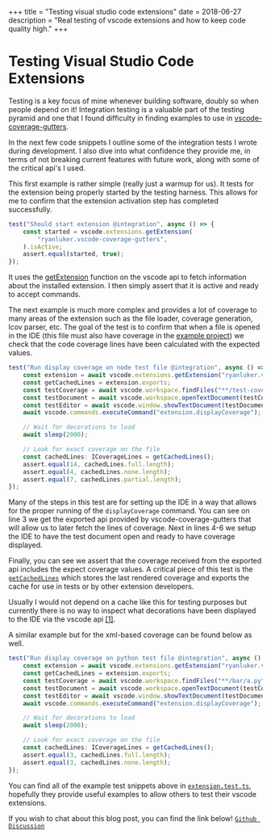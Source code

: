 +++
title = "Testing visual studio code extensions"
date = 2018-06-27
description = "Real testing of vscode extensions and how to keep code quality high."
+++

# Testing Visual Studio Code Extensions

Testing is a key focus of mine whenever building software, doubly so when people depend on it! Integration testing is a valuable part of the testing pyramid and one that I found difficulty in finding examples to use in [vscode-coverage-gutters](https://github.com/ryanluker/vscode-coverage-gutters).

In the next few code snippets I outline some of the integration tests I wrote during development. I also dive into what confidence they provide me, in terms of not breaking current features with future work, along with some of the critical api's I used.

This first example is rather simple (really just a warmup for us). It tests for the extension being properly started by the testing harness. This allows for me to confirm that the extension activation step has completed successfully.

```ts
test("Should start extension @integration", async () => {
    const started = vscode.extensions.getExtension(
        "ryanluker.vscode-coverage-gutters",
    ).isActive;
    assert.equal(started, true);
});
```

It uses the [getExtension](https://code.visualstudio.com/docs/extensionAPI/vscode-api#extensions.getExtension) function on the vscode api to fetch information about the installed extension. I then simply assert that it is active and ready to accept commands.

The next example is much more complex and provides a lot of coverage to many areas of the extension such as the file loader, coverage generation, lcov parser, etc. The goal of the test is to confirm that when a file is opened in the IDE (this file must also have coverage in the [example project](https://github.com/ryanluker/vscode-coverage-gutters/tree/master/example/node)) we check that the code coverage lines have been calculated with the expected values.

```ts
test("Run display coverage on node test file @integration", async () => {
    const extension = await vscode.extensions.getExtension("ryanluker.vscode-coverage-gutters");
    const getCachedLines = extension.exports;
    const testCoverage = await vscode.workspace.findFiles("**/test-coverage.js", "**/node_modules/**");
    const testDocument = await vscode.workspace.openTextDocument(testCoverage[0]);
    const testEditor = await vscode.window.showTextDocument(testDocument);
    await vscode.commands.executeCommand("extension.displayCoverage");

    // Wait for decorations to load
    await sleep(2000);

    // Look for exact coverage on the file
    const cachedLines: ICoverageLines = getCachedLines();
    assert.equal(14, cachedLines.full.length);
    assert.equal(4, cachedLines.none.length);
    assert.equal(7, cachedLines.partial.length);
});
```

Many of the steps in this test are for setting up the IDE in a way that allows for the proper running of the `displayCoverage` command. You can see on line 3 we get the exported api provided by vscode-coverage-gutters that will allow us to later fetch the lines of coverage. Next in lines 4-6 we setup the IDE to have the test document open and ready to have coverage displayed.

Finally, you can see we assert that the coverage received from the exported api includes the expect coverage values. A critical piece of this test is the [`getCachedLines`](https://github.com/ryanluker/vscode-coverage-gutters/blob/v2.0.0/src/exportsapi.ts) which stores the last rendered coverage and exports the cache for use in tests or by other extension developers.

Usually I would not depend on a cache like this for testing purposes but currently there is no way to inspect what decorations have been displayed to the IDE via the vscode api [[1]](https://github.com/Microsoft/vscode/issues/48364).

A similar example but for the xml-based coverage can be found below as well.

```ts
test("Run display coverage on python test file @integration", async () => {
    const extension = await vscode.extensions.getExtension("ryanluker.vscode-coverage-gutters");
    const getCachedLines = extension.exports;
    const testCoverage = await vscode.workspace.findFiles("**/bar/a.py", "**/node_modules/**");
    const testDocument = await vscode.workspace.openTextDocument(testCoverage[0]);
    const testEditor = await vscode.window.showTextDocument(testDocument);
    await vscode.commands.executeCommand("extension.displayCoverage");

    // Wait for decorations to load
    await sleep(2000);

    // Look for exact coverage on the file
    const cachedLines: ICoverageLines = getCachedLines();
    assert.equal(3, cachedLines.full.length);
    assert.equal(3, cachedLines.none.length);
});
```

You can find all of the example test snippets above in [`extension.test.ts`](https://github.com/ryanluker/vscode-coverage-gutters/blob/v2.0.0/test/extension.test.ts), hopefully they provide useful examples to allow others to test their vscode extensions.

If you wish to chat about this blog post, you can find the link below!
[`Github Discussion`](https://github.com/ryanluker/luker.dev/discussions/12)